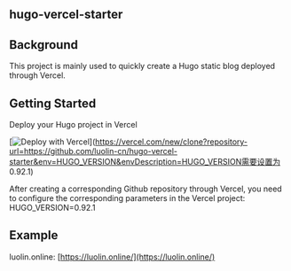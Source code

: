 ## hugo-vercel-starter

## Background

This project is mainly used to quickly create a Hugo static blog deployed through Vercel.

## Getting Started

Deploy your Hugo project in Vercel

[![Deploy with Vercel](https://vercel.com/button)](https://vercel.com/new/clone?repository-url=https://github.com/luolin-cn/hugo-vercel-starter&env=HUGO_VERSION&envDescription=HUGO_VERSION需要设置为 0.92.1)

After creating a corresponding Github repository through Vercel, you need to configure the corresponding parameters in the Vercel project: HUGO_VERSION=0.92.1

## Example

luolin.online: [https://luolin.online/](https://luolin.online/)